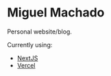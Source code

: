 # Miguel Machado

Personal website/blog.

Currently using:

- [NextJS](https://nextjs.org/)
- [Vercel](https://www.vercel.com)
